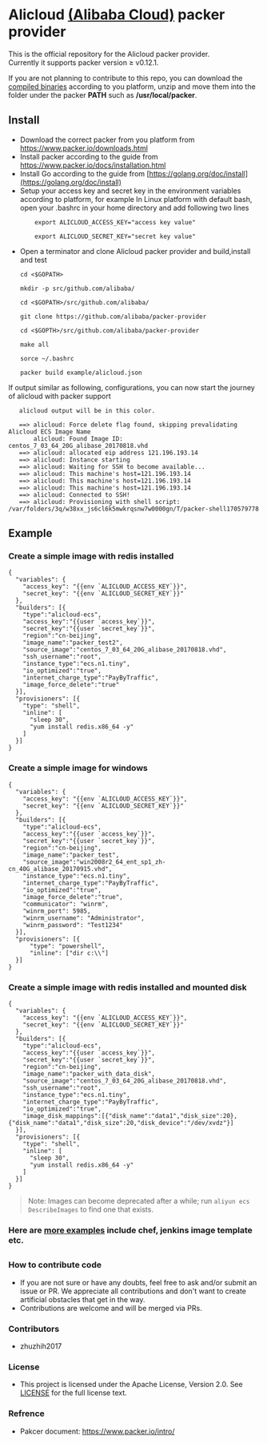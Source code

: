 # Alicloud [(Alibaba Cloud)](http://www.aliyun.com) packer provider

This is the official repository for the Alicloud packer provider.  
Currently it supports packer version ≥ v0.12.1.

If you are not planning to contribute to this repo, you can download the [compiled binaries](https://github.com/alibaba/packer-provider/releases) according to you platform, unzip and move 
them into the folder under the packer **PATH** such as **/usr/local/packer**.

## Install
- Download the correct packer from you platform from https://www.packer.io/downloads.html
- Install packer according to the guide from https://www.packer.io/docs/installation.html
- Install Go according to the guide from [https://golang.org/doc/install](https://golang.org/doc/install)
- Setup your access key and secret key in the environment variables according to platform, for example In Linux platform with default bash, open your .bashrc in your home directory and add following two lines<p>
    ```aidl
        export ALICLOUD_ACCESS_KEY="access key value"
        
        export ALICLOUD_SECRET_KEY="secret key value"
     ```
- Open a terminator and clone Alicloud packer provider and build,install and test<p>
  ```
  cd <$GOPATH>
  
  mkdir -p src/github.com/alibaba/
  
  cd <$GOPATH>/src/github.com/alibaba/
  
  git clone https://github.com/alibaba/packer-provider
  
  cd <$GOPTH>/src/github.com/alibaba/packer-provider
    
  make all
  
  sorce ~/.bashrc
  
  packer build example/alicloud.json
  ```
 If output similar as following, configurations, you can now start the journey of alicloud with packer support
 ```
    alicloud output will be in this color.
    
    ==> alicloud: Force delete flag found, skipping prevalidating Alicloud ECS Image Name
        alicloud: Found Image ID: centos_7_03_64_20G_alibase_20170818.vhd
    ==> alicloud: allocated eip address 121.196.193.14
    ==> alicloud: Instance starting
    ==> alicloud: Waiting for SSH to become available...
    ==> alicloud: This machine's host=121.196.193.14
    ==> alicloud: This machine's host=121.196.193.14
    ==> alicloud: This machine's host=121.196.193.14
    ==> alicloud: Connected to SSH!
    ==> alicloud: Provisioning with shell script: /var/folders/3q/w38xx_js6cl6k5mwkrqsnw7w0000gn/T/packer-shell170579778
```
## Example
### Create a simple image with redis installed
```
{
  "variables": {
    "access_key": "{{env `ALICLOUD_ACCESS_KEY`}}",
    "secret_key": "{{env `ALICLOUD_SECRET_KEY`}}"
  },
  "builders": [{
    "type":"alicloud-ecs",
    "access_key":"{{user `access_key`}}",
    "secret_key":"{{user `secret_key`}}",
    "region":"cn-beijing",
    "image_name":"packer_test2",
    "source_image":"centos_7_03_64_20G_alibase_20170818.vhd",
    "ssh_username":"root",
    "instance_type":"ecs.n1.tiny",
    "io_optimized":"true",
    "internet_charge_type":"PayByTraffic",
    "image_force_delete":"true"
  }],
  "provisioners": [{
    "type": "shell",
    "inline": [
      "sleep 30",
      "yum install redis.x86_64 -y"
    ]
  }]
}

```
### Create a simple image for windows
```aidl
{
  "variables": {
    "access_key": "{{env `ALICLOUD_ACCESS_KEY`}}",
    "secret_key": "{{env `ALICLOUD_SECRET_KEY`}}"
  },
  "builders": [{
    "type":"alicloud-ecs",
    "access_key":"{{user `access_key`}}",
    "secret_key":"{{user `secret_key`}}",
    "region":"cn-beijing",
    "image_name":"packer_test",
    "source_image":"win2008r2_64_ent_sp1_zh-cn_40G_alibase_20170915.vhd",
    "instance_type":"ecs.n1.tiny",
    "internet_charge_type":"PayByTraffic",
    "io_optimized":"true",
    "image_force_delete":"true",
    "communicator": "winrm",
    "winrm_port": 5985,
    "winrm_username": "Administrator",
    "winrm_password": "Test1234"
  }],
  "provisioners": [{
      "type": "powershell",
      "inline": ["dir c:\\"]
  }]
}

```
### Create a simple image with redis installed and mounted disk
```
{
  "variables": {
    "access_key": "{{env `ALICLOUD_ACCESS_KEY`}}",
    "secret_key": "{{env `ALICLOUD_SECRET_KEY`}}"
  },
  "builders": [{
    "type":"alicloud-ecs",
    "access_key":"{{user `access_key`}}",
    "secret_key":"{{user `secret_key`}}",
    "region":"cn-beijing",
    "image_name":"packer_with_data_disk",
    "source_image":"centos_7_03_64_20G_alibase_20170818.vhd",
    "ssh_username":"root",
    "instance_type":"ecs.n1.tiny",
    "internet_charge_type":"PayByTraffic",
    "io_optimized":"true",
    "image_disk_mappings":[{"disk_name":"data1","disk_size":20},{"disk_name":"data1","disk_size":20,"disk_device":"/dev/xvdz"}]
  }],
  "provisioners": [{
    "type": "shell",
    "inline": [
      "sleep 30",
      "yum install redis.x86_64 -y"
    ]
  }]
}
```

> Note: Images can become deprecated after a while; run
`aliyun ecs DescribeImages` to find one that exists.

### Here are [more examples](https://github.com/alibaba/packer-provider/tree/master/examples/alicloud) include chef, jenkins image template etc.

## 
### How to contribute code
* If you are not sure or have any doubts, feel free to ask and/or submit an issue or PR. We appreciate all contributions and don't want to create artificial obstacles that get in the way.
* Contributions are welcome and will be merged via PRs.

### Contributors
* zhuzhih2017

### License
* This project is licensed under the Apache License, Version 2.0. See [LICENSE](https://github.com/alibaba/packer-provider/blob/master/LICENSE) for the full license text.

### Refrence
* Pakcer document: https://www.packer.io/intro/

